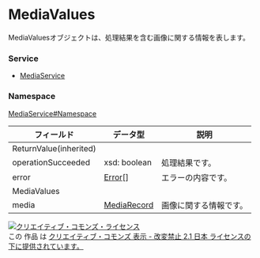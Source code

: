 # MediaValues
MediaValuesオブジェクトは、処理結果を含む画像に関する情報を表します。
### Service
+ [MediaService](../../services/MediaService.md)

### Namespace
[MediaService#Namespace](../../services/MediaService.md#namespace)

| フィールド | データ型 | 説明 | 
|---|---|---|
| ReturnValue(inherited)|||
| operationSucceeded| xsd: boolean| 処理結果です。 |
| error| <a href="Error.md">Error</a>[]| エラーの内容です。 |
| MediaValues|||
| media| <a href="./MediaRecord.md">MediaRecord</a>| 画像に関する情報です。 |

<a rel="license" href="http://creativecommons.org/licenses/by-nd/2.1/jp/"><img alt="クリエイティブ・コモンズ・ライセンス" style="border-width:0" src="https://i.creativecommons.org/l/by-nd/2.1/jp/88x31.png" /></a><br />この 作品 は <a rel="license" href="http://creativecommons.org/licenses/by-nd/2.1/jp/">クリエイティブ・コモンズ 表示 - 改変禁止 2.1 日本 ライセンスの下に提供されています。</a>
